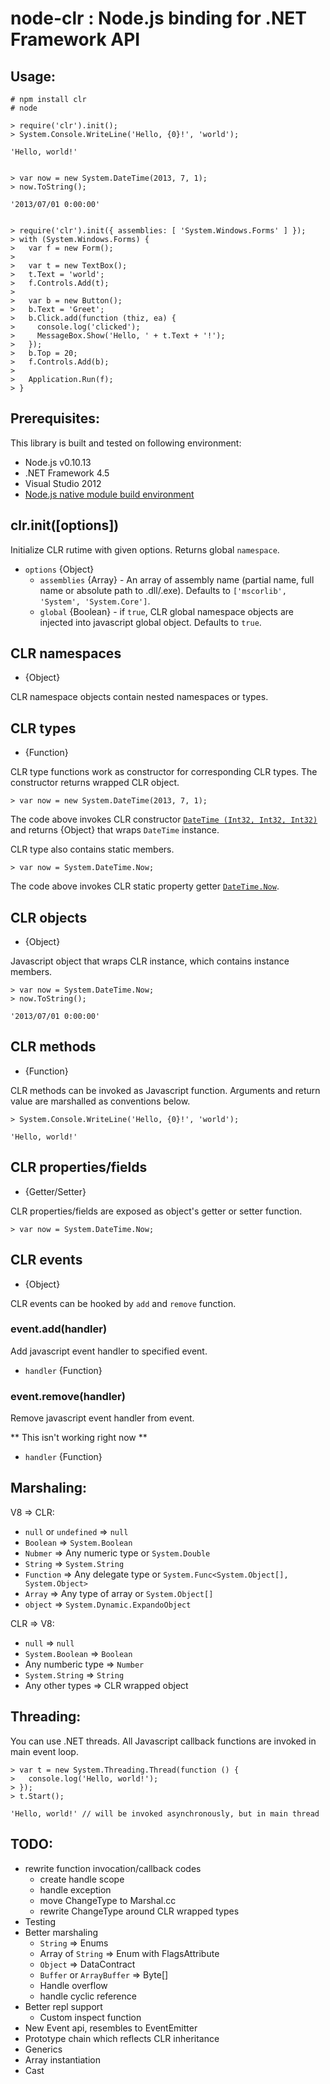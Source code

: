 # node-clr : Node.js binding for .NET Framework API

## Usage:
	# npm install clr
	# node
	
	> require('clr').init();
	> System.Console.WriteLine('Hello, {0}!', 'world');
	
	'Hello, world!'
	

	> var now = new System.DateTime(2013, 7, 1);
	> now.ToString();
	
	'2013/07/01 0:00:00'


	> require('clr').init({ assemblies: [ 'System.Windows.Forms' ] });
	> with (System.Windows.Forms) {
	>   var f = new Form();
	> 
	>   var t = new TextBox();
	>   t.Text = 'world';
	>   f.Controls.Add(t);
	>   
	>   var b = new Button();
	>   b.Text = 'Greet';
	>   b.Click.add(function (thiz, ea) {
	>     console.log('clicked');
	>     MessageBox.Show('Hello, ' + t.Text + '!');
	>   });
	>   b.Top = 20;
	>   f.Controls.Add(b);
	> 
	>   Application.Run(f);
	> }


## Prerequisites:

This library is built and tested on following environment:

- Node.js v0.10.13
- .NET Framework 4.5
- Visual Studio 2012
- [Node.js native module build environment](https://github.com/TooTallNate/node-gyp)


## clr.init([options])

Initialize CLR rutime with given options. Returns global `namespace`.

- `options` {Object}
	- `assemblies` {Array} - An array of assembly name (partial name, full name or absolute path to .dll/.exe).
	  Defaults to `['mscorlib', 'System', 'System.Core']`.
	- `global` {Boolean} - if `true`, CLR global namespace objects are injected into javascript global object.
	  Defaults to `true`.


## CLR namespaces

- {Object}

CLR namespace objects contain nested namespaces or types.


## CLR types

- {Function}

CLR type functions work as constructor for corresponding CLR types.
The constructor returns wrapped CLR object.

	> var now = new System.DateTime(2013, 7, 1);

The code above invokes CLR constructor [`DateTime (Int32, Int32, Int32)`](http://msdn.microsoft.com/ja-jp/library/xcfzdy4x.aspx)
and returns {Object} that wraps `DateTime` instance.


CLR type also contains static members.

	> var now = System.DateTime.Now;

The code above invokes CLR static property getter [`DateTime.Now`](http://msdn.microsoft.com/ja-jp/library/system.datetime.now.aspx).


## CLR objects

- {Object}

Javascript object that wraps CLR instance, which contains instance members.

	> var now = System.DateTime.Now;
	> now.ToString();
	
	'2013/07/01 0:00:00'


## CLR methods

- {Function}

CLR methods can be invoked as Javascript function. Arguments and return value are marshalled as conventions below.

	> System.Console.WriteLine('Hello, {0}!', 'world');
	
	'Hello, world!'

## CLR properties/fields

- {Getter/Setter}

CLR properties/fields are exposed as object's getter or setter function.

	> var now = System.DateTime.Now;


## CLR events

- {Object}

CLR events can be hooked by `add` and `remove` function.


### event.add(handler)

Add javascript event handler to specified event.

- `handler` {Function}


### event.remove(handler)

Remove javascript event handler from event.

** This isn't working right now **

- `handler` {Function}


## Marshaling:

V8 => CLR:

- `null` or `undefined` => `null`
- `Boolean` => `System.Boolean`
- `Nubmer` => Any numeric type or `System.Double`
- `String` => `System.String`
- `Function` => Any delegate type or `System.Func<System.Object[], System.Object>`
- `Array` => Any type of array or `System.Object[]`
- `object` => `System.Dynamic.ExpandoObject`

CLR => V8:

- `null` => `null`
- `System.Boolean` => `Boolean`
- Any numberic type => `Number`
- `System.String` => `String`
- Any other types => CLR wrapped object


## Threading:

You can use .NET threads. All Javascript callback functions are invoked in main event loop.

	> var t = new System.Threading.Thread(function () {
	>   console.log('Hello, world!');
	> });
	> t.Start();
	
	'Hello, world!' // will be invoked asynchronously, but in main thread


## TODO:
- rewrite function invocation/callback codes
  - create handle scope
  - handle exception
  - move ChangeType to Marshal.cc
  - rewrite ChangeType around CLR wrapped types
- Testing
- Better marshaling
  - `String` => Enums
  - Array of `String` => Enum with FlagsAttribute
  - `Object` => DataContract
  - `Buffer` or `ArrayBuffer` => Byte[]
  - Handle overflow
  - handle cyclic reference
- Better repl support
  - Custom inspect function
- New Event api, resembles to EventEmitter
- Prototype chain which reflects CLR inheritance
- Generics
- Array instantiation
- Cast